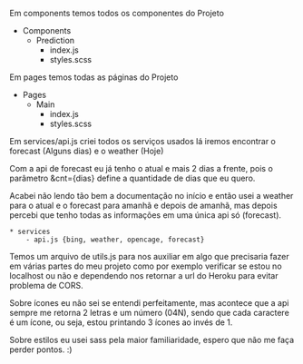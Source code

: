 Em components temos todos os componentes do Projeto

* Components
    * Prediction
       - index.js
       - styles.scss

Em pages temos todas as páginas do Projeto

* Pages
    * Main
       - index.js
       - styles.scss


Em services/api.js criei todos os serviços usados
lá iremos encontrar o forecast (Alguns dias) e o weather (Hoje)

Com a api de forecast eu já tenho o atual e mais 2 dias a frente, pois o parâmetro &cnt={dias} define a
quantidade de dias que eu quero.

Acabei não lendo tão bem a documentação no início e então usei a weather para o atual e o forecast para amanhã e depois de amanhã,
mas depois percebi que tenho todas as informações em uma única api só (forecast).

    * services
        - api.js {bing, weather, opencage, forecast}


Temos um arquivo de utils.js para nos auxiliar em algo que precisaria fazer em várias partes do meu projeto
como por exemplo verificar se estou no localhost ou não e dependendo nos retornar a url do Heroku para evitar problema de CORS.


Sobre ícones eu não sei se entendi perfeitamente, mas acontece que a api sempre me retorna 2 letras e um número (04N), sendo que 
cada caractere é um ícone, ou seja, estou printando 3 ícones ao invés de 1.

Sobre estilos eu usei sass pela maior familiaridade, espero que não me faça perder pontos. :)


